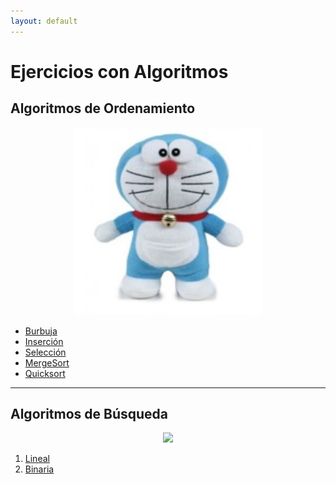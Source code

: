 ```yaml
---
layout: default
---
```


<h1>Ejercicios con Algoritmos</h1>

<h2>Algoritmos de Ordenamiento</h2>


<div align="center">
<img src="https://raw.githubusercontent.com/Byrontosh/AlgoritmosED/main/DORAEMON.jpg" width="300" height="300">
</div>


<ul>
  <li><a href="https://github.com/Byrontosh/Algoritmos-Estructuras-Datoss/tree/Burbuja" target="_blank">Burbuja</a></li>
  
  <li><a href="https://github.com/Byrontosh/Algoritmos-Estructuras-Datoss/tree/Burbuja" target="_blank">Inserción</a></li>
  
  <li><a href="https://github.com/Byrontosh/Algoritmos-Estructuras-Datoss/tree/Burbuja" target="_blank">Selección</a></li>
  
  <li><a href="https://github.com/Byrontosh/Algoritmos-Estructuras-Datoss/tree/Burbuja" target="_blank">MergeSort</a></li>
  
  <li><a href="https://github.com/Byrontosh/Algoritmos-Estructuras-Datoss/tree/Burbuja" target="_blank">Quicksort</a></li>
  
</ul>



<hr>


<h2>Algoritmos de Búsqueda</h2>

<div align="center">
<img src="https://encrypted-tbn0.gstatic.com/images?q=tbn%3AANd9GcT80aoB0F1j-BIij97MMvrSJp8hiiM5BiR1LQ&usqp=CAU">
</div>


<ol>

  <li><a href="https://github.com/Byrontosh/Algoritmos-Estructuras-Datoss/tree/binaria">Lineal</a></li>
  
  <li><a href="https://github.com/Byrontosh/Algoritmos-Estructuras-Datoss/tree/binaria">Binaria</a></li>
  
</ol>
